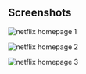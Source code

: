 
## Screenshots



![netflix homepage 1](https://github.com/Devanshu777/Netflix-UI-Clone/assets/92571427/5140a246-eae9-4d8b-a0c2-8c2a23ac52b1)

![netflix homepage 2](https://github.com/Devanshu777/Netflix-UI-Clone/assets/92571427/d52ac73f-7af0-4b4f-899b-aab772f0a375)

![netflix homepage 3](https://github.com/Devanshu777/Netflix-UI-Clone/assets/92571427/1f15fc10-6782-49c8-8dcb-1eee389d28a2)
